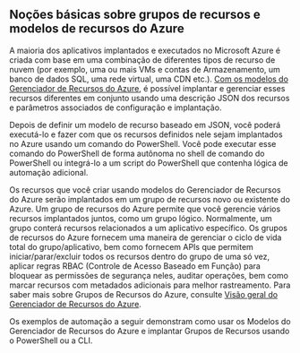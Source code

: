 ## Noções básicas sobre grupos de recursos e modelos de recursos do Azure

A maioria dos aplicativos implantados e executados no Microsoft Azure é criada com base em uma combinação de diferentes tipos de recurso de nuvem (por exemplo, uma ou mais VMs e contas de Armazenamento, um banco de dados SQL, uma rede virtual, uma CDN etc.). [Com os modelos do Gerenciador de Recursos do Azure](../resource-group-authoring-templates.md), é possível implantar e gerenciar esses recursos diferentes em conjunto usando uma descrição JSON dos recursos e parâmetros associados de configuração e implantação.

Depois de definir um modelo de recurso baseado em JSON, você poderá executá-lo e fazer com que os recursos definidos nele sejam implantados no Azure usando um comando do PowerShell. Você pode executar esse comando do PowerShell de forma autônoma no shell de comando do PowerShell ou integrá-lo a um script do PowerShell que contenha lógica de automação adicional.

Os recursos que você criar usando modelos do Gerenciador de Recursos do Azure serão implantados em um grupo de recursos novo ou existente do Azure. Um grupo de recursos do Azure permite que você gerencie vários recursos implantados juntos, como um grupo lógico. Normalmente, um grupo conterá recursos relacionados a um aplicativo específico. Os grupos de recursos do Azure fornecem uma maneira de gerenciar o ciclo de vida total do grupo/aplicativo, bem como fornecem APIs que permitem iniciar/parar/excluir todos os recursos dentro do grupo de uma só vez, aplicar regras RBAC (Controle de Acesso Baseado em Função) para bloquear as permissões de segurança neles, auditar operações, bem como marcar recursos com metadados adicionais para melhor rastreamento. Para saber mais sobre Grupos de Recursos do Azure, consulte [Visão geral do Gerenciador de Recursos do Azure](https://azure.microsoft.com/documentation/articles/resource-group-overview/).

Os exemplos de automação a seguir demonstram como usar os Modelos do Gerenciador de Recursos do Azure e implantar Grupos de Recursos usando o PowerShell ou a CLI.

<!---HONumber=Oct15_HO3-->
